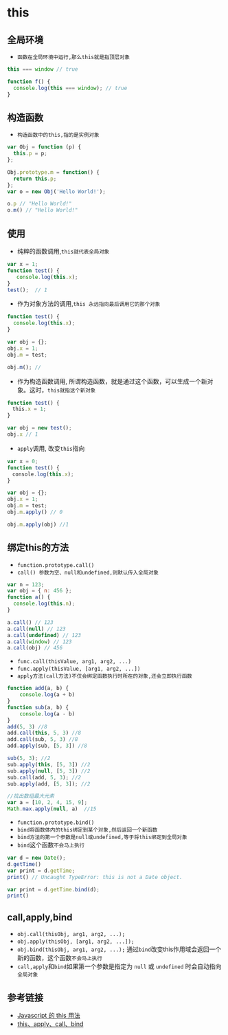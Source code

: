 # this

## 全局环境

- `函数在全局环境中运行,那么this就是指顶层对象`

<CodeBlock>

```js
this === window // true

function f() {
  console.log(this === window); // true
}
```

</CodeBlock>

## 构造函数

- `构造函数中的this,指的是实例对象`

<CodeBlock>

```js
var Obj = function (p) {
  this.p = p;
};

Obj.prototype.m = function() {
  return this.p;
};
var o = new Obj('Hello World!');

o.p // "Hello World!"
o.m() // "Hello World!"
```

</CodeBlock>

## 使用

- 纯粹的函数调用,`this就代表全局对象`

<CodeBlock>

```js
var x = 1;
function test() {
   console.log(this.x);
}
test();  // 1
```

</CodeBlock>

- 作为对象方法的调用,`this 永远指向最后调用它的那个对象`

<CodeBlock>

```js
function test() {
  console.log(this.x);
}

var obj = {};
obj.x = 1;
obj.m = test;

obj.m(); //
```

</CodeBlock>

- 作为构造函数调用, 所谓构造函数，就是通过这个函数，可以生成一个新对象。这时，`this就指这个新对象`

<CodeBlock>

```js
function test() {
　this.x = 1;
}

var obj = new test();
obj.x // 1
```

</CodeBlock>

- `apply`调用, 改变`this`指向

<CodeBlock>

```js
var x = 0;
function test() {
　console.log(this.x);
}

var obj = {};
obj.x = 1;
obj.m = test;
obj.m.apply() // 0

obj.m.apply(obj) //1
```

</CodeBlock>

## 绑定this的方法

- `function.prototype.call()`
- `call() 参数为空、null和undefined,则默认传入全局对象`

<CodeBlock>

```js
var n = 123;
var obj = { n: 456 };
function a() {
  console.log(this.n);
}

a.call() // 123
a.call(null) // 123
a.call(undefined) // 123
a.call(window) // 123
a.call(obj) // 456
```

</CodeBlock>

- `func.call(thisValue, arg1, arg2, ...)`
- `func.apply(thisValue, [arg1, arg2, ...])`
- `apply方法(call方法)不仅会绑定函数执行时所在的对象,还会立即执行函数`

<CodeBlock>

```js
function add(a, b) {
	console.log(a + b)
}
function sub(a, b) {
	console.log(a - b)
}
add(5, 3) //8
add.call(this, 5, 3) //8
add.call(sub, 5, 3) //8
add.apply(sub, [5, 3]) //8

sub(5, 3); //2
sub.apply(this, [5, 3]) //2
sub.apply(null, [5, 3]) //2
sub.call(add, 5, 3); //2
sub.apply(add, [5, 3]); //2

//找出数组最大元素
var a = [10, 2, 4, 15, 9];
Math.max.apply(null, a)  //15
```

</CodeBlock>

- `function.prototype.bind()`
- `bind将函数体内的this绑定到某个对象,然后返回一个新函数`
- `bind方法的第一个参数是null或undefined,等于将this绑定到全局对象`
- `bind`这个函数`不会马上执行`

<CodeBlock>

```js
var d = new Date();
d.getTime()
var print = d.getTime;
print() // Uncaught TypeError: this is not a Date object.

var print = d.getTime.bind(d);
print()
```

</CodeBlock>

## call,apply,bind

- `obj.call(thisObj, arg1, arg2, ...);`
- `obj.apply(thisObj, [arg1, arg2, ...]);`
- `obj.bind(thisObj, arg1, arg2, ...);` 通过`bind`改变this作用域会返回一个新的函数，这个函数`不会马上执行`
- `call,apply`和`bind`如果第一个参数是指定为 `null` 或 `undefined` 时会自动指向`全局对象`

## 参考链接

- [Javascript 的 this 用法](http://www.ruanyifeng.com/blog/2010/04/using_this_keyword_in_javascript.html)
- [this、apply、call、bind](https://juejin.im/post/59bfe84351882531b730bac2)
